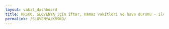 ```yaml
---
layout: vakit_dashboard
title: KRSKO, SLOVENYA için iftar, namaz vakitleri ve hava durumu - ilçe/eyalet seç
permalink: /SLOVENYA/KRSKO/
---
```


<script type="text/javascript">
  var GLOBAL_COUNTRY = 'SLOVENYA';
  var GLOBAL_CITY = 'KRSKO';
  var GLOBAL_STATE = '';
  var lat = 72;
  var lon = 21;
</script>
